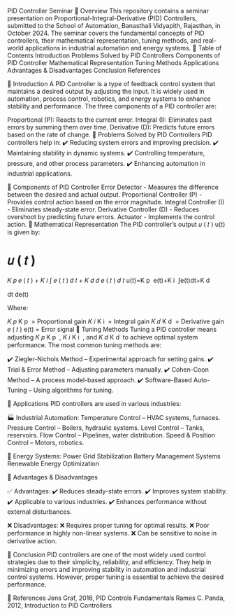 PID Controller Seminar
📌 Overview
This repository contains a seminar presentation on Proportional-Integral-Derivative (PID) Controllers, submitted to the School of Automation, Banasthali Vidyapith, Rajasthan, in October 2024. The seminar covers the fundamental concepts of PID controllers, their mathematical representation, tuning methods, and real-world applications in industrial automation and energy systems.
📖 Table of Contents
Introduction
Problems Solved by PID Controllers
Components of PID Controller
Mathematical Representation
Tuning Methods
Applications
Advantages & Disadvantages
Conclusion
References

📌 Introduction
A PID Controller is a type of feedback control system that maintains a desired output by adjusting the input. It is widely used in automation, process control, robotics, and energy systems to enhance stability and performance. The three components of a PID controller are:

Proportional (P): Reacts to the current error.
Integral (I): Eliminates past errors by summing them over time.
Derivative (D): Predicts future errors based on the rate of change.
📌 Problems Solved by PID Controllers
PID controllers help in:
✔️ Reducing system errors and improving precision.
✔️ Maintaining stability in dynamic systems.
✔️ Controlling temperature, pressure, and other process parameters.
✔️ Enhancing automation in industrial applications.

📌 Components of PID Controller
Error Detector - Measures the difference between the desired and actual output.
Proportional Controller (P) - Provides control action based on the error magnitude.
Integral Controller (I) - Eliminates steady-state error.
Derivative Controller (D) - Reduces overshoot by predicting future errors.
Actuator - Implements the control action.
📌 Mathematical Representation
The PID controller’s output 
𝑢
(
𝑡
)
u(t) is given by:

𝑢
(
𝑡
)
=
𝐾
𝑝
𝑒
(
𝑡
)
+
𝐾
𝑖
∫
𝑒
(
𝑡
)
𝑑
𝑡
+
𝐾
𝑑
𝑑
𝑒
(
𝑡
)
𝑑
𝑡
u(t)=K 
p
​
 e(t)+K 
i
​
 ∫e(t)dt+K 
d
​
  
dt
de(t)
​
 
Where:

𝐾
𝑝
K 
p
​
  = Proportional gain
𝐾
𝑖
K 
i
​
  = Integral gain
𝐾
𝑑
K 
d
​
  = Derivative gain
𝑒
(
𝑡
)
e(t) = Error signal
📌 Tuning Methods
Tuning a PID controller means adjusting 
𝐾
𝑝
K 
p
​
 , 
𝐾
𝑖
K 
i
​
 , and 
𝐾
𝑑
K 
d
​
  to achieve optimal system performance. The most common tuning methods are:

✔️ Ziegler-Nichols Method – Experimental approach for setting gains.
✔️ Trial & Error Method – Adjusting parameters manually.
✔️ Cohen-Coon Method – A process model-based approach.
✔️ Software-Based Auto-Tuning – Using algorithms for tuning.

📌 Applications
PID controllers are used in various industries:

🏭 Industrial Automation:
Temperature Control – HVAC systems, furnaces.
Pressure Control – Boilers, hydraulic systems.
Level Control – Tanks, reservoirs.
Flow Control – Pipelines, water distribution.
Speed & Position Control – Motors, robotics.

🔋 Energy Systems:
Power Grid Stabilization
Battery Management Systems
Renewable Energy Optimization

📌 Advantages & Disadvantages

✅ Advantages:
✔️ Reduces steady-state errors.
✔️ Improves system stability.
✔️ Applicable to various industries.
✔️ Enhances performance without external disturbances.

❌ Disadvantages:
❌ Requires proper tuning for optimal results.
❌ Poor performance in highly non-linear systems.
❌ Can be sensitive to noise in derivative action.

📌 Conclusion
PID controllers are one of the most widely used control strategies due to their simplicity, reliability, and efficiency. They help in minimizing errors and improving stability in automation and industrial control systems. However, proper tuning is essential to achieve the desired performance.

📌 References
Jens Graf, 2016, PID Controls Fundamentals
Rames C. Panda, 2012, Introduction to PID Controllers
